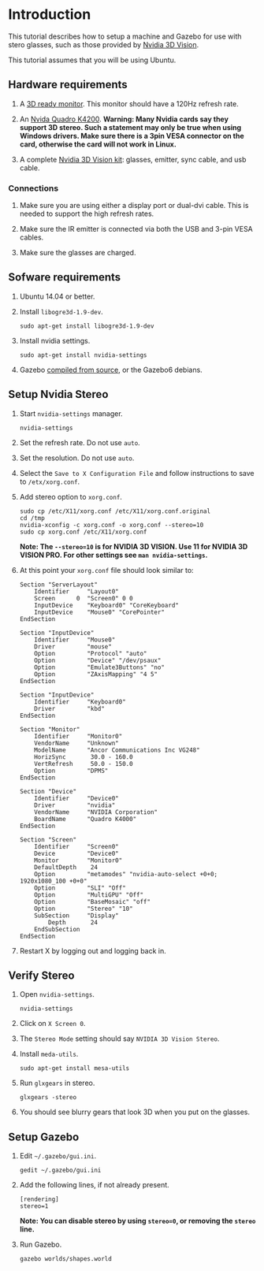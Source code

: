 # Introduction

This tutorial describes how to setup a machine and Gazebo for use with stero glasses, such as those provided by [Nvidia 3D Vision](http://www.nvidia.com/object/3d-vision-main.html). 

This tutorial assumes that you will be using Ubuntu.

## Hardware requirements

1. A [3D ready monitor](http://www.amazon.com/s/ref=nb_sb_noss_2?url=search-alias%3Daps&field-keywords=3D+monitor&rh=i%3Aaps%2Ck%3A3D+monitor). This monitor should have a 120Hz refresh rate.

1. An [Nvida Quadro K4200](http://www.amazon.com/s/ref=nb_sb_noss_2?url=search-alias%3Daps&field-keywords=quadro+k4200&rh=i%3Aaps%2Ck%3Aquadro+k4200).
    **Warning: Many Nvidia cards say they support 3D stereo. Such a statement may only be true when using Windows drivers. Make sure there is a 3pin VESA connector on the card, otherwise the card will not work in Linux.**

1. A complete [Nvidia 3D Vision kit](http://www.amazon.com/s/ref=nb_sb_noss_1?url=search-alias%3Daps&field-keywords=nvidia+3d+vision+2): glasses, emitter, sync cable, and usb cable.

### Connections

1. Make sure you are using either a display port or dual-dvi cable. This is needed to support the high refresh rates.

1. Make sure the IR emitter is connected via both the USB and 3-pin VESA cables.

1. Make sure the glasses are charged.

## Sofware requirements

1. Ubuntu 14.04 or better.

1. Install `libogre3d-1.9-dev`.

    ~~~
    sudo apt-get install libogre3d-1.9-dev
    ~~~

1. Install nvidia settings.

    ~~~
    sudo apt-get install nvidia-settings
    ~~~

1. Gazebo [compiled from source](http://gazebosim.org/tutorials?tut=install_from_source&cat=install), or the Gazebo6 debians.

## Setup Nvidia Stereo

1. Start `nvidia-settings` manager.

    ~~~
    nvidia-settings
    ~~~

1. Set the refresh rate. Do not use `auto`.

1. Set the resolution. Do not use `auto`.

1. Select the `Save to X Configuration File` and follow instructions to save to `/etx/xorg.conf`.

1. Add stereo option to `xorg.conf`. 

    ~~~
    sudo cp /etc/X11/xorg.conf /etc/X11/xorg.conf.original
    cd /tmp
    nvidia-xconfig -c xorg.conf -o xorg.conf --stereo=10
    sudo cp xorg.conf /etc/X11/xorg.conf
    ~~~

    **Note: The `--stereo=10` is for NVIDIA 3D VISION. Use 11 for NVIDIA 3D VISION PRO. For other settings see `man nvidia-settings`.**

1. At this point your `xorg.conf` file should look similar to:

    ~~~
    Section "ServerLayout"
        Identifier     "Layout0"
        Screen      0  "Screen0" 0 0
        InputDevice    "Keyboard0" "CoreKeyboard"
        InputDevice    "Mouse0" "CorePointer"
    EndSection
    
    Section "InputDevice"
        Identifier     "Mouse0"
        Driver         "mouse"
        Option         "Protocol" "auto"
        Option         "Device" "/dev/psaux"
        Option         "Emulate3Buttons" "no"
        Option         "ZAxisMapping" "4 5"
    EndSection
    
    Section "InputDevice"
        Identifier     "Keyboard0"
        Driver         "kbd"
    EndSection
    
    Section "Monitor"
        Identifier     "Monitor0"
        VendorName     "Unknown"
        ModelName      "Ancor Communications Inc VG248"
        HorizSync       30.0 - 160.0
        VertRefresh     50.0 - 150.0
        Option         "DPMS"
    EndSection
    
    Section "Device"
        Identifier     "Device0"
        Driver         "nvidia"
        VendorName     "NVIDIA Corporation"
        BoardName      "Quadro K4000"
    EndSection
    
    Section "Screen"
        Identifier     "Screen0"
        Device         "Device0"
        Monitor        "Monitor0"
        DefaultDepth    24
        Option         "metamodes" "nvidia-auto-select +0+0; 1920x1080_100 +0+0"
        Option         "SLI" "Off"
        Option         "MultiGPU" "Off"
        Option         "BaseMosaic" "off"
        Option         "Stereo" "10"
        SubSection     "Display"
            Depth       24
        EndSubSection
    EndSection
    ~~~

1. Restart X by logging out and logging back in.

## Verify Stereo

1. Open `nvidia-settings`.

    ~~~
    nvidia-settings
    ~~~

1. Click on `X Screen 0`.

1. The `Stereo Mode` setting should say `NVIDIA 3D Vision Stereo`.

1. Install `meda-utils`.

    ~~~
    sudo apt-get install mesa-utils
    ~~~

1. Run `glxgears` in stereo.

    ~~~
    glxgears -stereo
    ~~~

1. You should see blurry gears that look 3D when you put on the glasses.

## Setup Gazebo

1. Edit `~/.gazebo/gui.ini`.

    ~~~
    gedit ~/.gazebo/gui.ini
    ~~~

1. Add the following lines, if not already present.

    ~~~
    [rendering]
    stereo=1
    ~~~

    **Note: You can disable stereo by using `stereo=0`, or removing the `stereo` line.**

1. Run Gazebo.

    ~~~
    gazebo worlds/shapes.world
    ~~~
